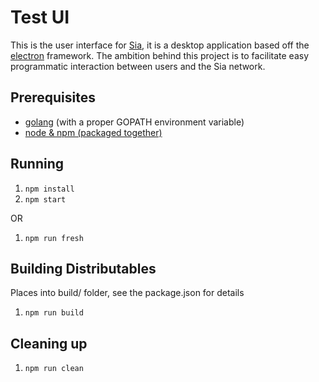 # Test UI

This is the user interface for [Sia](https://github.com/NebulousLabs/Sia), it
is a desktop application based off the
[electron](https://github.com/atom/electron) framework. The ambition behind
this project is to facilitate easy programmatic interaction between users and
the Sia network.

## Prerequisites

- [golang](https://golang.org/) (with a proper GOPATH environment variable)
- [node & npm (packaged together)](https://nodejs.org/download/)

## Running

1. `npm install`
2. `npm start`

OR

1. `npm run fresh`

## Building Distributables

Places into build/ folder, see the package.json for details
1. `npm run build`

## Cleaning up

1. `npm run clean`
